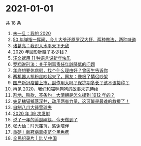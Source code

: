 # 2021-01-01

共 18 条

<!-- BEGIN ZHIHUVIDEO -->
<!-- 最后更新时间 Fri Jan 01 2021 08:29:10 GMT+0800 (CST) -->
1. [朱一旦：我的 2020](https://www.zhihu.com/zvideo/1328031301433888768)
1. [50 年弹指一挥间，今儿大爷还原罗汉大虾，两种做法，两种味道](https://www.zhihu.com/zvideo/1328025260596764672)
1. [诸葛亮：我识人水平天下无敌](https://www.zhihu.com/zvideo/1327949107160473600)
1. [2020 年回形针赚了多少钱？](https://www.zhihu.com/zvideo/1328081791077134336)
1. [汪文斌用 11 种语言说新年快乐](https://www.zhihu.com/zvideo/1328039480272297984)
1. [罗翔说刑法：关于刑事责任年龄降低的问题](https://www.zhihu.com/zvideo/1327984978585047040)
1. [年底想要休病假，找个什么理由好？曾医生告诉你](https://www.zhihu.com/zvideo/1327925023093096448)
1. [两机器人抢粉丝吵起来了，网友：像极了情侣吵架](https://www.zhihu.com/zvideo/1328020290845470720)
1. [国产新冠疫苗上市，副作用大吗？保护期多长？该不该接种？](https://www.zhihu.com/zvideo/1328067610634571776)
1. [再见 2020，我们和猫咪狗狗的故事未完待续](https://www.zhihu.com/zvideo/1327933409957203968)
1. [割地、赔款、签条约：大清朝是怎么撑到 1912 年的？](https://www.zhihu.com/zvideo/1327935567628062720)
1. [失足橘猫掉落深井，动用两省力量，这可能是最难的救援了！](https://www.zhihu.com/zvideo/1328030345132826624)
1. [自制八爪大锤雪球夹](https://www.zhihu.com/zvideo/1328094984365199360)
1. [2020 年 39 次发射](https://www.zhihu.com/zvideo/1328060249387716608)
1. [说了一年的添副碗筷，今天做到了](https://www.zhihu.com/zvideo/1328054136861327360)
1. [张大仙：时光荏苒，感谢陪伴](https://www.zhihu.com/zvideo/1327935242716753920)
1. [重磅！新冠病毒疫苗全民免费](https://www.zhihu.com/zvideo/1327952113591365632)
1. [全民纪录片 | 比 V 中国](https://www.zhihu.com/zvideo/1327932688355868672)
<!-- END ZHIHUVIDEO -->
